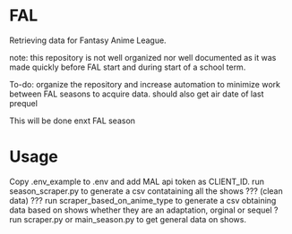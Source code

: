 # FAL
Retrieving data for Fantasy Anime League.

note: this repository is not well organized nor well documented as
it was made quickly before FAL start
and during start of a school term.

To-do: organize the repository and increase automation to minimize work between FAL seasons to acquire data.
should also get air date of last prequel

This will be done enxt FAL season
# Usage
Copy .env_example to .env and add MAL api token as CLIENT_ID.
run season_scraper.py to generate a csv contataining all the shows
???
(clean data)
???
run scraper_based_on_anime_type to generate a csv obtaining data based on shows whether they are an adaptation, orginal or sequel
? run scraper.py or main_season.py to get general data on shows.
